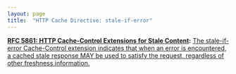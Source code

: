 ```yaml
---
layout: page
title:  "HTTP Cache Directive: stale-if-error"
---
```


**[RFC 5861: HTTP Cache-Control Extensions for Stale Content](/specs/IETF/RFC/5861 "This document defines two independent HTTP Cache-Control extensions that allow control over the use of stale responses by caches."):** [The stale-if-error Cache-Control extension indicates that when an error is encountered, a cached stale response MAY be used to satisfy the request, regardless of other freshness information.](http://tools.ietf.org/html/rfc5861#section-4)


